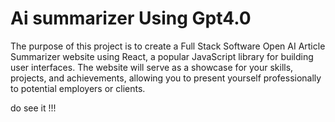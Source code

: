 # Ai summarizer Using Gpt4.0

The purpose of this project is to create a Full Stack Software Open AI Article Summarizer website using React, a popular JavaScript library for building user interfaces. The website will serve as a showcase for your skills, projects, and achievements, allowing you to present yourself professionally to potential employers or clients. 

do see it !!!
